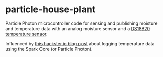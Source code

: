 # particle-house-plant
Particle Photon microcontroller code for sensing and publishing moisture and temperature data with an analog moisture sensor and a [DS18B20 temperature sensor](https://www.adafruit.com/products/381?gclid=CK-X4av9icoCFcRffgod8AoABA).

Influenced by [this hackster.io blog post](https://www.hackster.io/AgustinP/logging-temperature-data-using-the-spark-core-b9c60c) about logging temperature data using the Spark Core (or Particle Photon).



